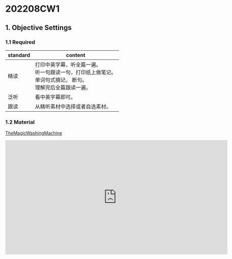 # 202208CW1

## 1. Objective Settings

### 1.1 Required

| standard | content                                                      |
| -------- | ------------------------------------------------------------ |
| 精读     | 打印中英字幕，听全篇一遍。<br />听一句跟读一句，打印纸上做笔记。<br />单词句式摘记， 断句。<br />理解完后全篇跟读一遍。 |
| 泛听     | 看中英字幕即可。                                             |
| 跟读     | 从精听素材中选择或者自选素材。                               |

### 1.2 Material

[TheMagicWashingMachine](https://pengfeinie.github.io/files/TheMagicWashingMachine.pdf)

 <iframe id="ytplayer" type="text/html" width="700" height="360"
  src="https://www.youtube.com/embed/BZoKfap4g4w?autoplay=0"
  frameborder="0"></iframe>


